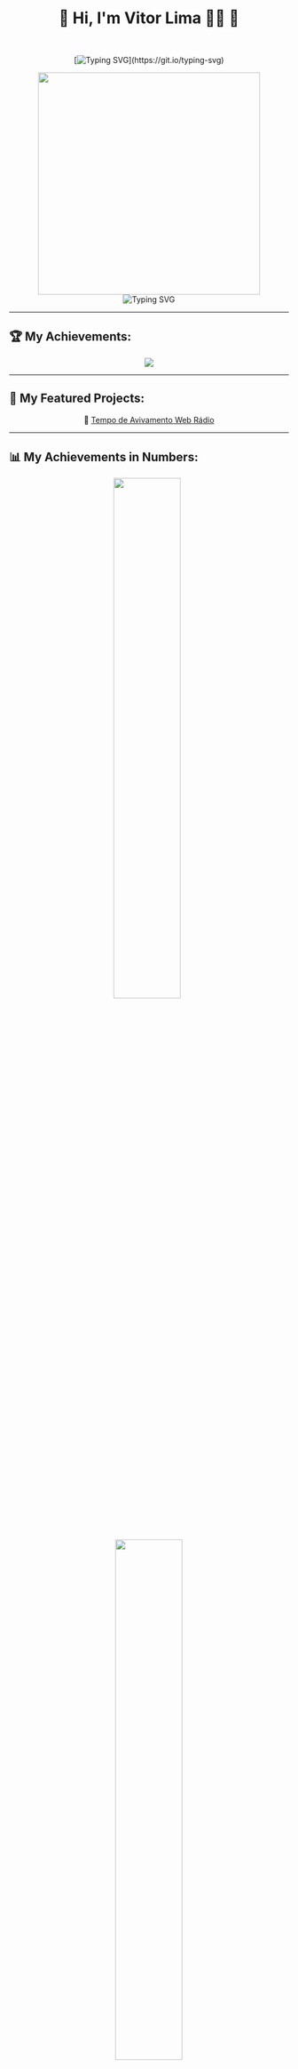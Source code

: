 <div align="center">

# 👾 Hi, I'm Vitor Lima 🍋‍🟩 👾

<br/>

[![Typing SVG](https://readme-typing-svg.demolab.com?font=Fira+Code&weight=600&size=35&pause=1000&color=9E0F0F&background=FFFFFF00&random=true&width=700&height=90&lines=Future+Full+Stack+Developer!)](https://git.io/typing-svg)

<img src="https://media.giphy.com/media/3o7abldj0b3rxrZUxW/giphy.gif" width="400" />

<br/>

<img src="https://readme-typing-svg.herokuapp.com?font=Orbitron&color=00F7FF&size=30&center=true&vCenter=true&multiline=true&width=800&lines=💻+Bem-Vindo(a)+💻;👾+Ciberpunk+%7C+Futuro+Digital+%7C+Código+na+veia;🚀+Em+constante+evolução...+bora+codar!" alt="Typing SVG" />

</div>

---

## 🏆 My Achievements:

<div align="center">

<img src="https://github-profile-trophy.vercel.app/?username=victorlima-legendary&theme=dracula&no-frame=true&column=4&margin-w=15&margin-h=15" />

</div>

---

## 🚀 My Featured Projects:

<div align="center">

🔮 [Tempo de Avivamento Web Rádio](https://victorlima-legendary.github.io/TEMPO_DE_AVIVAMENTO_WEB_RADIO/)

</div>

---

## 📊 My Achievements in Numbers:

<div align="center">

<img width="49%" src="https://github-readme-stats.vercel.app/api?username=victorlima-legendary&show_icons=true&theme=merko&hide_border=true" />
&nbsp;
<img width="49%" src="https://github-readme-streak-stats-eight.vercel.app/?user=victorlima-legendary&theme=radical&hide_border=true" />

<br/>
&nbsp;
<img width="80%" src="https://github-readme-stats.vercel.app/api/top-langs/?username=victorlima-legendary&layout=compact&theme=gruvbox&hide_border=true" />

</div>

---

## 💬 Some Phrase:

<div align="center">

> “Os fracos se vingam. Os fortes perdoam. Os inteligentes... compilam.” – Glitch Prophet

<br/>

<!-- <img src="https://media.giphy.com/media/XA3cXYtGs7d7K/giphy.gif" width="250" /> -->

</div>

---

<div align="center">

_🚀 Always learning and evolving in the world of code!_

</div>
